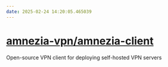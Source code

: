 ```yaml
---
date: 2025-02-24 14:20:05.465039
---
```


# [amnezia-vpn/amnezia-client](https://github.com/amnezia-vpn/amnezia-client)

Open-source VPN client for deploying self-hosted VPN servers